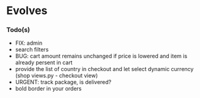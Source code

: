 # Evolves

### Todo(s)
 - FIX: admin
 - search filters
 - BUG: cart amount remains unchanged if price is lowered and item is already persent in cart
 - provide the list of country in checkout and let select dynamic currency (shop views.py - checkout view)
 - URGENT: track package, is delivered?
 - bold border in your orders